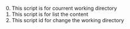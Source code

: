0. This script is for courrent working directory
1. This script is for list the content
2. This script id for change the working directory